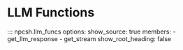 # LLM Functions

::: npcsh.llm_funcs
    options:
      show_source: true
      members:
        - get_llm_response
        - get_stream
      show_root_heading: false